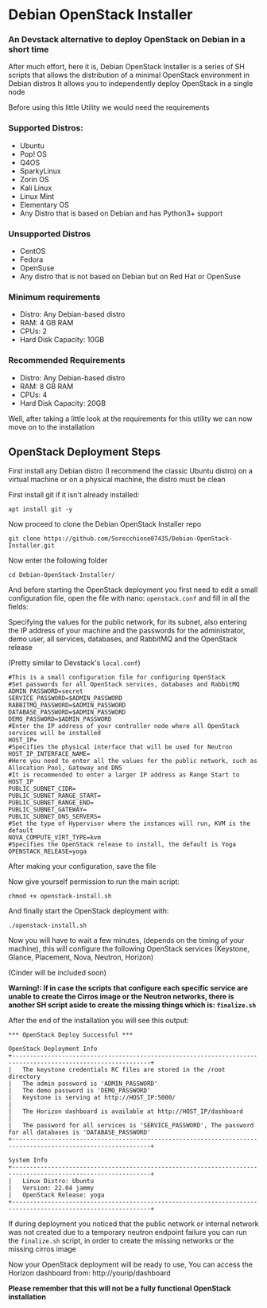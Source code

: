 # Debian OpenStack Installer
### An Devstack alternative to deploy OpenStack on Debian in a short time

After much effort, here it is, Debian OpenStack Installer is a series of SH scripts that allows the distribution of a minimal OpenStack environment in Debian distros
It allows you to independently deploy OpenStack in a single node

Before using this little Utility we would need the requirements

### Supported Distros:
- Ubuntu
- Pop! OS
- Q4OS
- SparkyLinux
- Zorin OS
- Kali Linux
- Linux Mint
- Elementary OS
- Any Distro that is based on Debian and has Python3+ support

### Unsupported Distros
- CentOS
- Fedora
- OpenSuse
- Any distro that is not based on Debian but on Red Hat or OpenSuse

### Minimum requirements
- Distro: Any Debian-based distro
- RAM: 4 GB RAM
- CPUs: 2
- Hard Disk Capacity: 10GB

### Recommended Requirements
- Distro: Any Debian-based distro
- RAM: 8 GB RAM
- CPUs: 4
- Hard Disk Capacity: 20GB

Well, after taking a little look at the requirements for this utility we can now move on to the installation

## OpenStack Deployment Steps

First install any Debian distro (I recommend the classic Ubuntu distro) on a virtual machine or on a physical machine, the distro must be clean

First install git if it isn't already installed:
```
apt install git -y
```

Now proceed to clone the Debian OpenStack Installer repo
```
git clone https://github.com/Sorecchione07435/Debian-OpenStack-Installer.git
```

Now enter the following folder
```
cd Debian-OpenStack-Installer/
```

And before starting the OpenStack deployment you first need to edit a small configuration file, open the file with nano: ```openstack.conf```
and fill in all the fields:

Specifying the values for the public network, for its subnet, also entering the IP address of your machine and the passwords for the administrator, demo user, all services, databases, and RabbitMQ and the OpenStack release

(Pretty similar to Devstack's ```local.conf```)

```
#This is a small configuration file for configuring OpenStack
#Set passwords for all OpenStack services, databases and RabbitMQ
ADMIN_PASSWORD=secret
SERVICE_PASSWORD=$ADMIN_PASSWORD
RABBITMQ_PASSWORD=$ADMIN_PASSWORD
DATABASE_PASSWORD=$ADMIN_PASSWORD
DEMO_PASSWORD=$ADMIN_PASSWORD
#Enter the IP address of your controller node where all OpenStack services will be installed
HOST_IP=
#Specifies the physical interface that will be used for Neutron
HOST_IP_INTERFACE_NAME=
#Here you need to enter all the values for the public network, such as Allocation Pool, Gateway and DNS
#It is recommended to enter a larger IP address as Range Start to HOST_IP
PUBLIC_SUBNET_CIDR=
PUBLIC_SUBNET_RANGE_START=
PUBLIC_SUBNET_RANGE_END=
PUBLIC_SUBNET_GATEWAY=
PUBLIC_SUBNET_DNS_SERVERS=
#Set the type of Hypervisor where the instances will run, KVM is the default
NOVA_COMPUTE_VIRT_TYPE=kvm
#Specifies the OpenStack release to install, the default is Yoga
OPENSTACK_RELEASE=yoga
```
After making your configuration, save the file

Now give yourself permission to run the main script:
```
chmod +x openstack-install.sh
```

And finally start the OpenStack deployment with:
```
./openstack-install.sh
```

Now you will have to wait a few minutes, (depends on the timing of your machine), this will configure the following OpenStack services (Keystone, Glance, Placement, Nova, Neutron, Horizon)

(Cinder will be included soon)

**Warning!: If in case the scripts that configure each specific service are unable to create the Cirros image or the Neutron networks, there is another SH script aside to create the missing things which is: ```finalize.sh```**

After the end of the installation you will see this output:

```
*** OpenStack Deploy Successful ***

OpenStack Deployment Info
+-------------------------------------------------------------------------------------------------------------+
|	The keystone credentials RC files are stored in the /root directory										
|	The admin password is 'ADMIN_PASSWORD'														
|	The demo password is 'DEMO_PASSWORD'															
|	Keystone is serving at http://HOST_IP:5000/												
|																			
|	The Horizon dashboard is available at http://HOST_IP/dashboard										
|																			
|	The password for all services is 'SERVICE_PASSWORD', The password for all databases is 'DATABASE_PASSWORD'	
+-------------------------------------------------------------------------------------------------------------+

System Info
+-------------------------------------------------------------------------------------------------------------+
|	Linux Distro: Ubuntu																
|	Version: 22.04 jammy 																
|	OpenStack Release: yoga																
+-------------------------------------------------------------------------------------------------------------+
```

If during deployment you noticed that the public network or internal network was not created due to a temporary neutron endpoint failure you can run the ```finalize.sh``` script, in order to create the missing networks or the missing cirros image

Now your OpenStack deployment will be ready to use, You can access the Horizon dashboard from: http://yourip/dashboard

**Please remember that this will not be a fully functional OpenStack installation**


